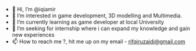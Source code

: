 - 👋 Hi, I’m @iqiamir
- 👀 I’m interested in game development, 3D modelling and Multimedia.
- 🌱 I’m currently learning as game developer at local University
- 💞️ I’m seeking for internship where i can expand my knowledge and gain new experiences
- 📫 How to reach me ?, hit me up on my email - rifqiruzaidi@gmail.com

<!---
iqiamir/iqiamir is a ✨ special ✨ repository because its `README.md` (this file) appears on your GitHub profile.
You can click the Preview link to take a look at your changes.
--->
